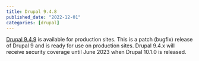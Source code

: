 ```yaml
---
title: Drupal 9.4.8
published_date: "2022-12-01"
categories: [drupal]
---
```

[Drupal 9.4.9](https://www.drupal.org/project/drupal/releases/9.4.9) is available for production sites. This is a patch (bugfix) release of Drupal 9 and is ready for use on production sites. Drupal 9.4.x will receive security coverage until June 2023 when Drupal 10.1.0 is released.
